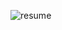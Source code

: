 
![resume](https://user-images.githubusercontent.com/41390965/51699385-a1695800-2032-11e9-85ed-c80c5eb4a993.jpg)
